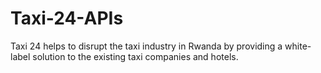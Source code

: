 # Taxi-24-APIs

Taxi 24 helps to disrupt the taxi industry in Rwanda by providing a white-label solution to the existing taxi companies and hotels.
